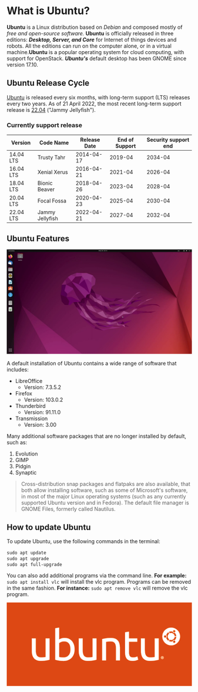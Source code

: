 # What is Ubuntu? 

**Ubuntu** is a Linux distribution based on *Debian* and composed mostly of *free and open-source software.* **Ubuntu** is officially released in three editions: ***Desktop, Server, and Core*** for Internet of things devices and robots. All the editions can run on the computer alone, or in a virtual machine.**Ubuntu** is a popular operating system for cloud computing, with support for OpenStack. ***Ubuntu's*** default desktop has been GNOME since version 17.10.

## Ubuntu Release Cycle
[Ubuntu](https://ubuntu.com) is released every six months, with long-term support (LTS) releases every two years. As of 21 April 2022, the most recent long-term support release is [22.04](https://ubuntu.com/download/desktop) ("Jammy Jellyfish").

### Currently support release 
| Version   | Code Name       | Release Date | End of Support | Security support end |
| --------- | --------------- | ------------ | --------------- | -------------------- |
| 14.04 LTS | Trusty Tahr     | 2014-04-17   | 2019-04         | 2034-04              |
| 16.04 LTS | Xenial Xerus    | 2016-04-21   | 2021-04         | 2026-04              |
| 18.04 LTS | Bionic Beaver   | 2018-04-26   | 2023-04         | 2028-04              |
| 20.04 LTS | Focal Fossa     | 2020-04-23   | 2025-04         | 2030-04              |
| 22.04 LTS | Jammy Jellyfish | 2022-04-21   | 2027-04         | 2032-04              |


## Ubuntu Features 
![Ubuntu Desktop](ubuntu-desktop.png)

A default installation of Ubuntu contains a wide range of software that includes:
* LibreOffice
  * Version: 7.3.5.2
* Firefox
  * Version: 103.0.2
* Thunderbird
  * Version: 91.11.0
* Transmission
  * Version: 3.00

Many additional software packages that are no longer installed by default, such as:
1. Evolution
2. GIMP
3. Pidgin
4. Synaptic 
   
>Cross-distribution snap packages and flatpaks are also available, that both allow installing software, such as some of Microsoft's software, in most of the major Linux operating systems (such as any currently supported Ubuntu version and in Fedora). The default file manager is GNOME Files, formerly called Nautilus.


## How to update Ubuntu
To update Ubuntu, use the following commands in the terminal:

```
sudo apt update
sudo apt upgrade
sudo apt full-upgrade
```
You can also add additional programs via the command line. **For example:** `sudo apt install vlc` will install the vlc program. Programs can be removed in the same fashion. **For instance:** `sudo apt remove vlc` will remove the vlc program.

![Ubuntu Logo](ubuntu-logo.png)
